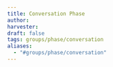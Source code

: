 ```yaml
---
title: Conversation Phase
author: 
harvester: 
draft: false
tags: groups/phase/conversation
aliases:
  - "#groups/phase/conversation"
---
```




